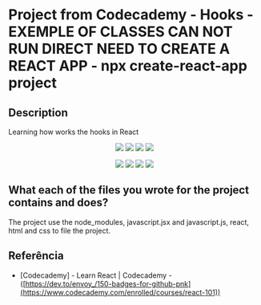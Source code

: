 # Project from Codecademy - Hooks - EXEMPLE OF CLASSES CAN NOT RUN DIRECT NEED TO CREATE A REACT APP - npx create-react-app project

## Description

Learning how works the hooks in React

<p align="center">
  <img src="https://img.shields.io/github/downloads/ThayRibeiro0/project0.2/total?color=%2300ff00&logo=Github&style=plastic" />
  <img src="https://img.shields.io/github/repo-size/ThayRibeiro0/project0.2?style=plastic" />
  <img src="https://img.shields.io/github/languages/top/ThayRibeiro0/project0.2?style=plastic" />
  <img src="https://img.shields.io/github/last-commit/ThayRibeiro0/project0.2?style=plastic" />
</p>

<p align="center">
    <img src="https://img.shields.io/badge/-Javascript/total?logo=Javascript" />
    <img src="https://img.shields.io/badge/HTML-E34F26?&logo=html5&logoColor=white&style=flat"  />
    <img src="https://img.shields.io/badge/CSS-3776AB?&logo=css3&logoColor=white&style=flat" />
    <img src="https://img.shields.io/badge/-ReactJs-61DAFB?logo=react&logoColor=white&style=flat">
</p>
    
## What each of the files you wrote for the project contains and does?

The project use the node_modules, javascript.jsx and javascript.js, react, html and css to file the project. 

## Referência
- [Codecademy] - Learn React | Codecademy - ([https://dev.to/envoy_/150-badges-for-github-pnk](https://www.codecademy.com/enrolled/courses/react-101))
